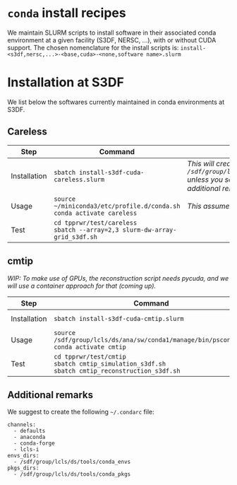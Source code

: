 # `conda` install recipes

We maintain SLURM scripts to install software in their associated conda environment at a given facility (S3DF, NERSC, ...), with or without CUDA support. 
The chosen nomenclature for the install scripts is: `install-<s3df,nersc,...>-<base,cuda>-<none,software name>.slurm`

# Installation at S3DF

We list below the softwares currently maintained in conda environments at S3DF.

## Careless

| Step         | Command                                                                   | Comment                                                                                                                                                        | 
|--------------|---------------------------------------------------------------------------|----------------------------------------------------------------------------------------------------------------------------------------------------------------|
| Installation | `sbatch install-s3df-cuda-careless.slurm`                                 | *This will create `/sdf/group/lcls/ds/tools/conda_envs/careless`<br> unless you set a different `envs_dirs` (see additional remarks below).* |
| Usage        | `source ~/miniconda3/etc/profile.d/conda.sh`<br>`conda activate careless` | *This assumes a local install of Miniconda*                                                                                                                    |
| Test         | `cd tpprwr/test/careless`<br>`sbatch --array=2,3 slurm-dw-array-grid_s3df.sh` |                                                                                                                                                                |

## cmtip

*WIP: To make use of GPUs, the reconstruction script needs pycuda, and we will use a container approach for that (coming up).*

| Step         | Command                                                                                                  | Comment                                                                                                                                   | 
|--------------|----------------------------------------------------------------------------------------------------------|-------------------------------------------------------------------------------------------------------------------------------------------|
| Installation | `sbatch install-s3df-cuda-cmtip.slurm`                                                                   | *This will create `/sdf/group/lcls/ds/tools/conda_envs/cmtip`* |
| Usage        | `source /sdf/group/lcls/ds/ana/sw/conda1/manage/bin/psconda.sh`<br>`conda activate cmtip`                |                                                                                               |
| Test         | `cd tpprwr/test/cmtip`<br>`sbatch cmtip_simulation_s3df.sh`<br>`sbatch cmtip_reconstruction_s3df.sh` |                                                                                                                                           |



## Additional remarks

We suggest to create the following `~/.condarc` file:
```conda
channels:
  - defaults
  - anaconda
  - conda-forge
  - lcls-i
envs_dirs:
  - /sdf/group/lcls/ds/tools/conda_envs
pkgs_dirs:
  - /sdf/group/lcls/ds/tools/conda_pkgs
```


